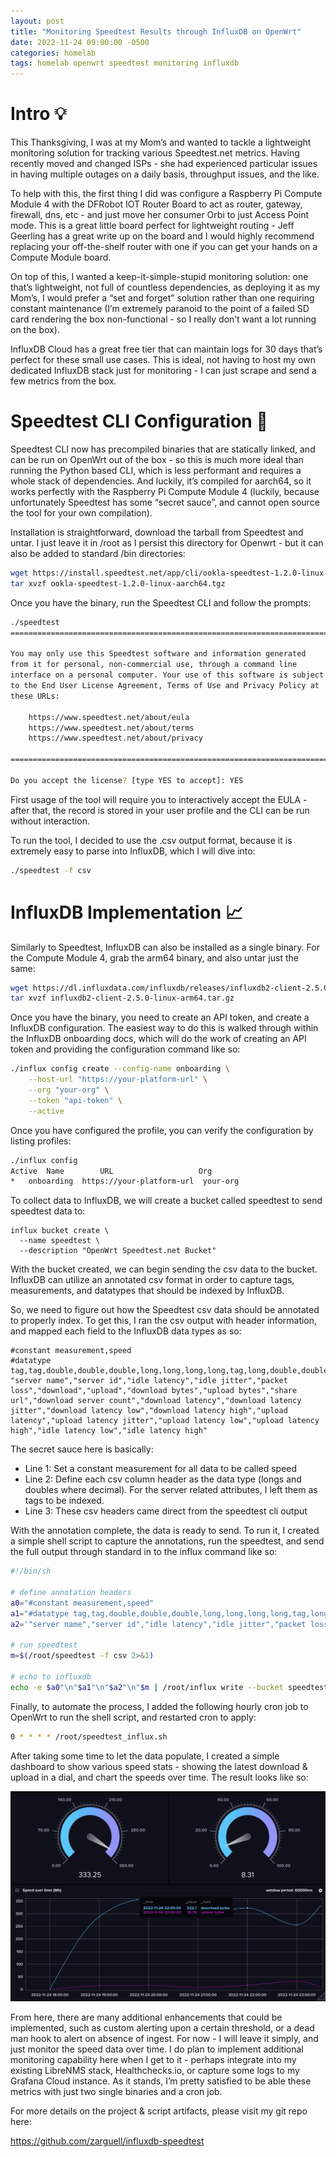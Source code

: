 ```yaml
---
layout: post
title: "Monitoring Speedtest Results through InfluxDB on OpenWrt"
date: 2022-11-24 09:00:00 -0500
categories: homelab
tags: homelab openwrt speedtest monitoring influxdb
---
```


# Intro 💡

This Thanksgiving, I was at my Mom’s and wanted to tackle a lightweight monitoring solution for tracking various Speedtest.net metrics. Having recently moved and changed ISPs - she had experienced particular issues in having multiple outages on a daily basis, throughput issues, and the like.

To help with this, the first thing I did was configure a Raspberry Pi Compute Module 4 with the DFRobot IOT Router Board to act as router, gateway, firewall, dns, etc - and just move her consumer Orbi to just Access Point mode. This is a great little board perfect for lightweight routing - Jeff Geerling has a great write up on the board and I would highly recommend replacing your off-the-shelf router with one if you can get your hands on a Compute Module board.

On top of this, I wanted a keep-it-simple-stupid monitoring solution: one that’s lightweight, not full of countless dependencies, as deploying it as my Mom’s, I would prefer a “set and forget” solution rather than one requiring constant maintenance (I’m extremely paranoid to the point of a failed SD card rendering the box non-functional - so I really don’t want a lot running on the box).

InfluxDB Cloud has a great free tier that can maintain logs for 30 days that’s perfect for these small use cases. This is ideal, not having to host my own dedicated InfluxDB stack just for monitoring - I can just scrape and send a few metrics from the box.

# Speedtest CLI Configuration 🚄

Speedtest CLI now has precompiled binaries that are statically linked, and can be run on OpenWrt out of the box - so this is much more ideal than running the Python based CLI, which is less performant and requires a whole stack of dependencies. And luckily, it’s compiled for aarch64, so it works perfectly with the Raspberry Pi Compute Module 4 (luckily, because unfortunately Speedtest has some “secret sauce”, and cannot open source the tool for your own compilation).

Installation is straightforward, download the tarball from Speedtest and untar. I just leave it in /root as I persist this directory for Openwrt - but it can also be added to standard /bin directories:

```bash
wget https://install.speedtest.net/app/cli/ookla-speedtest-1.2.0-linux-aarch64.tgz
tar xvzf ookla-speedtest-1.2.0-linux-aarch64.tgz
```

Once you have the binary, run the Speedtest CLI and follow the prompts:

```bash
./speedtest
==============================================================================

You may only use this Speedtest software and information generated
from it for personal, non-commercial use, through a command line
interface on a personal computer. Your use of this software is subject
to the End User License Agreement, Terms of Use and Privacy Policy at
these URLs:

	https://www.speedtest.net/about/eula
	https://www.speedtest.net/about/terms
	https://www.speedtest.net/about/privacy

==============================================================================

Do you accept the license? [type YES to accept]: YES
```

First usage of the tool will require you to interactively accept the EULA - after that, the record is stored in your user profile and the CLI can be run without interaction.

To run the tool, I decided to use the .csv output format, because it is extremely easy to parse into InfluxDB, which I will dive into:

```bash
./speedtest -f csv
```

# InfluxDB Implementation 📈

Similarly to Speedtest, InfluxDB can also be installed as a single binary. For the Compute Module 4, grab the arm64 binary, and also untar just the same:

```bash
wget https://dl.influxdata.com/influxdb/releases/influxdb2-client-2.5.0-linux-arm64.tar.gz
tar xvzf influxdb2-client-2.5.0-linux-arm64.tar.gz
```

Once you have the binary, you need to create an API token, and create a InfluxDB configuration. The easiest way to do this is walked through within the InfluxDB onboarding docs, which will do the work of creating an API token and providing the configuration command like so:

```bash
./influx config create --config-name onboarding \
    --host-url "https://your-platform-url" \
    --org "your-org" \
    --token "api-token" \
    --active
```

Once you have configured the profile, you can verify the configuration by listing profiles:

```bash
./influx config
Active	Name        URL                   Org
*	onboarding  https://your-platform-url  your-org
```

To collect data to InfluxDB, we will create a bucket called speedtest to send speedtest data to:

```
influx bucket create \
  --name speedtest \
  --description "OpenWrt Speedtest.net Bucket"
  ```

With the bucket created, we can begin sending the csv data to the bucket. InfluxDB can utilize an annotated csv format in order to capture tags, measurements, and datatypes that should be indexed by InfluxDB.

So, we need to figure out how the Speedtest csv data should be annotated to properly index. To get this, I ran the csv output with header information, and mapped each field to the InfluxDB data types as so:

```annotated csv
#constant measurement,speed
#datatype tag,tag,double,double,double,long,long,long,long,tag,long,double,double,double,double,double,double,double,double,double,double
"server name","server id","idle latency","idle jitter","packet loss","download","upload","download bytes","upload bytes","share url","download server count","download latency","download latency jitter","download latency low","download latency high","upload latency","upload latency jitter","upload latency low","upload latency high","idle latency low","idle latency high"
```

The secret sauce here is basically:
- Line 1: Set a constant measurement for all data to be called speed
- Line 2: Define each csv column header as the data type (longs and doubles where decimal). For the server related attributes, I left them as tags to be indexed.
- Line 3: These csv headers came direct from the speedtest cli output

With the annotation complete, the data is ready to send. To run it, I created a simple shell script to capture the annotations, run the speedtest, and send the full output through standard in to the influx command like so:

```bash
#!/bin/sh

# define annotation headers
a0="#constant measurement,speed"
a1="#datatype tag,tag,double,double,double,long,long,long,long,tag,long,double,double,double,double,double,double,double,double,double,double"
a2='"server name","server id","idle latency","idle jitter","packet loss","download","upload","download bytes","upload bytes","share url","download server count","download latency","download latency jitter","download latency low","download latency high","upload latency","upload latency jitter","upload latency low","upload latency high","idle latency low","idle latency high"'

# run speedtest
m=$(/root/speedtest -f csv 2>&1)

# echo to influxdb
echo -e $a0"\n"$a1"\n"$a2"\n"$m | /root/influx write --bucket speedtest --format csv -
```

Finally, to automate the process, I added the following hourly cron job to OpenWrt to run the shell script, and restarted cron to apply:

```bash
0 * * * * /root/speedtest_influx.sh
```

After taking some time to let the data populate, I created a simple dashboard to show various speed stats - showing the latest download & upload in a dial, and chart the speeds over time. The result looks like so:

![dashboard](/assets/img/speedtest-dashboard.png)

From here, there are many additional enhancements that could be implemented, such as custom alerting upon a certain threshold, or a dead man hook to alert on absence of ingest. For now - I will leave it simply, and just monitor the speed data over time.  I do plan to implement additional monitoring capability here when I get to it - perhaps integrate into my existing LibreNMS stack, Healthchecks.io, or capture some logs to my Grafana Cloud instance. As it stands, I’m pretty satisfied to be able these metrics with just two single binaries and a cron job.

For more details on the project & script artifacts, please visit my git repo here:

https://github.com/zarguell/influxdb-speedtest